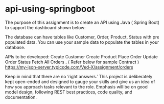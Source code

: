 # api-using-springboot

The purpose of this assignment is to create an API using Java ( Spring Boot)
to support the dashboard shown below:

The database can have tables like Customer, Order, Product, Status with pre populated data.
You can use your sample data to populate the tables in your database.

APIs to be developed:
Create Customer
Create Product
Place Order
Update Order Status
Fetch All Orders . ( Refer below for sample Contract )
https://my-json-server.typicode.com/Ved-X/assignment/orders

Keep in mind that there are no ‘right answers.’
This project is deliberately kept open-ended and designed to gauge your skills and
give us an idea of how you approach tasks relevant to the role. Emphasis will be on good model design,
following REST best practices, code quality, and documentation.

